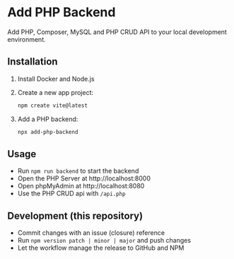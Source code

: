# Add PHP Backend

Add PHP, Composer, MySQL and PHP CRUD API to your local development environment.

## Installation

1. Install Docker and Node.js

2. Create a new app project:

    ```bash
    npm create vite@latest
    ```

3. Add a PHP backend:

    ```bash
    npx add-php-backend
    ```

## Usage

- Run `npm run backend` to start the backend
- Open the PHP Server at http://localhost:8000
- Open phpMyAdmin at http://localhost:8080
- Use the PHP CRUD api with `/api.php`

## Development (this repository)

- Commit changes with an issue (closure) reference
- Run `npm version patch | minor | major` and push changes
- Let the workflow manage the release to GitHub and NPM
